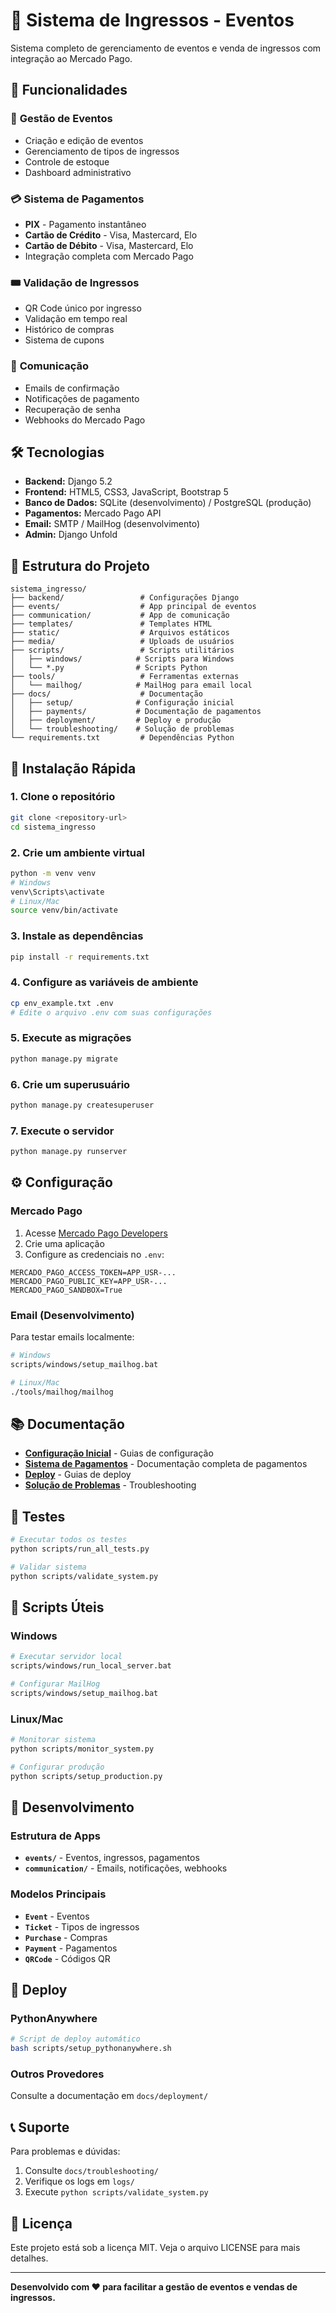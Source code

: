 # 🎫 Sistema de Ingressos - Eventos

Sistema completo de gerenciamento de eventos e venda de ingressos com integração ao Mercado Pago.

## 🚀 Funcionalidades

### 📅 **Gestão de Eventos**
- Criação e edição de eventos
- Gerenciamento de tipos de ingressos
- Controle de estoque
- Dashboard administrativo

### 💳 **Sistema de Pagamentos**
- **PIX** - Pagamento instantâneo
- **Cartão de Crédito** - Visa, Mastercard, Elo
- **Cartão de Débito** - Visa, Mastercard, Elo
- Integração completa com Mercado Pago

### 🎟️ **Validação de Ingressos**
- QR Code único por ingresso
- Validação em tempo real
- Histórico de compras
- Sistema de cupons

### 📧 **Comunicação**
- Emails de confirmação
- Notificações de pagamento
- Recuperação de senha
- Webhooks do Mercado Pago

## 🛠️ **Tecnologias**

- **Backend:** Django 5.2
- **Frontend:** HTML5, CSS3, JavaScript, Bootstrap 5
- **Banco de Dados:** SQLite (desenvolvimento) / PostgreSQL (produção)
- **Pagamentos:** Mercado Pago API
- **Email:** SMTP / MailHog (desenvolvimento)
- **Admin:** Django Unfold

## 📁 **Estrutura do Projeto**

```
sistema_ingresso/
├── backend/                 # Configurações Django
├── events/                  # App principal de eventos
├── communication/           # App de comunicação
├── templates/               # Templates HTML
├── static/                  # Arquivos estáticos
├── media/                   # Uploads de usuários
├── scripts/                 # Scripts utilitários
│   ├── windows/            # Scripts para Windows
│   └── *.py                # Scripts Python
├── tools/                   # Ferramentas externas
│   └── mailhog/            # MailHog para email local
├── docs/                    # Documentação
│   ├── setup/              # Configuração inicial
│   ├── payments/           # Documentação de pagamentos
│   ├── deployment/         # Deploy e produção
│   └── troubleshooting/    # Solução de problemas
└── requirements.txt         # Dependências Python
```

## 🚀 **Instalação Rápida**

### **1. Clone o repositório**
```bash
git clone <repository-url>
cd sistema_ingresso
```

### **2. Crie um ambiente virtual**
```bash
python -m venv venv
# Windows
venv\Scripts\activate
# Linux/Mac
source venv/bin/activate
```

### **3. Instale as dependências**
```bash
pip install -r requirements.txt
```

### **4. Configure as variáveis de ambiente**
```bash
cp env_example.txt .env
# Edite o arquivo .env com suas configurações
```

### **5. Execute as migrações**
```bash
python manage.py migrate
```

### **6. Crie um superusuário**
```bash
python manage.py createsuperuser
```

### **7. Execute o servidor**
```bash
python manage.py runserver
```

## ⚙️ **Configuração**

### **Mercado Pago**
1. Acesse [Mercado Pago Developers](https://developers.mercadopago.com)
2. Crie uma aplicação
3. Configure as credenciais no `.env`:
```env
MERCADO_PAGO_ACCESS_TOKEN=APP_USR-...
MERCADO_PAGO_PUBLIC_KEY=APP_USR-...
MERCADO_PAGO_SANDBOX=True
```

### **Email (Desenvolvimento)**
Para testar emails localmente:
```bash
# Windows
scripts/windows/setup_mailhog.bat

# Linux/Mac
./tools/mailhog/mailhog
```

## 📚 **Documentação**

- **[Configuração Inicial](docs/setup/)** - Guias de configuração
- **[Sistema de Pagamentos](docs/payments/)** - Documentação completa de pagamentos
- **[Deploy](docs/deployment/)** - Guias de deploy
- **[Solução de Problemas](docs/troubleshooting/)** - Troubleshooting

## 🧪 **Testes**

```bash
# Executar todos os testes
python scripts/run_all_tests.py

# Validar sistema
python scripts/validate_system.py
```

## 📱 **Scripts Úteis**

### **Windows**
```bash
# Executar servidor local
scripts/windows/run_local_server.bat

# Configurar MailHog
scripts/windows/setup_mailhog.bat
```

### **Linux/Mac**
```bash
# Monitorar sistema
python scripts/monitor_system.py

# Configurar produção
python scripts/setup_production.py
```

## 🔧 **Desenvolvimento**

### **Estrutura de Apps**
- **`events/`** - Eventos, ingressos, pagamentos
- **`communication/`** - Emails, notificações, webhooks

### **Modelos Principais**
- **`Event`** - Eventos
- **`Ticket`** - Tipos de ingressos
- **`Purchase`** - Compras
- **`Payment`** - Pagamentos
- **`QRCode`** - Códigos QR

## 🚀 **Deploy**

### **PythonAnywhere**
```bash
# Script de deploy automático
bash scripts/setup_pythonanywhere.sh
```

### **Outros Provedores**
Consulte a documentação em `docs/deployment/`

## 📞 **Suporte**

Para problemas e dúvidas:
1. Consulte `docs/troubleshooting/`
2. Verifique os logs em `logs/`
3. Execute `python scripts/validate_system.py`

## 📄 **Licença**

Este projeto está sob a licença MIT. Veja o arquivo LICENSE para mais detalhes.

---

**Desenvolvido com ❤️ para facilitar a gestão de eventos e vendas de ingressos.**